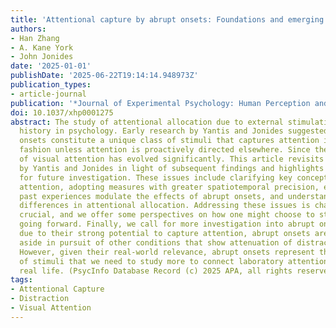 ```yaml
---
title: 'Attentional capture by abrupt onsets: Foundations and emerging issues'
authors:
- Han Zhang
- A. Kane York
- John Jonides
date: '2025-01-01'
publishDate: '2025-06-22T19:14:14.948973Z'
publication_types:
- article-journal
publication: '*Journal of Experimental Psychology: Human Perception and Performance*'
doi: 10.1037/xhp0001275
abstract: The study of attentional allocation due to external stimulation has a long
  history in psychology. Early research by Yantis and Jonides suggested that abrupt
  onsets constitute a unique class of stimuli that captures attention in a stimulus-driven
  fashion unless attention is proactively directed elsewhere. Since then, the study
  of visual attention has evolved significantly. This article revisits the core conclusions
  by Yantis and Jonides in light of subsequent findings and highlights emerging issues
  for future investigation. These issues include clarifying key concepts of visual
  attention, adopting measures with greater spatiotemporal precision, exploring how
  past experiences modulate the effects of abrupt onsets, and understanding individual
  differences in attentional allocation. Addressing these issues is challenging but
  crucial, and we offer some perspectives on how one might choose to study these issues
  going forward. Finally, we call for more investigation into abrupt onsets. Perhaps
  due to their strong potential to capture attention, abrupt onsets are often set
  aside in pursuit of other conditions that show attenuation of distractor interference.
  However, given their real-world relevance, abrupt onsets represent the exact type
  of stimuli that we need to study more to connect laboratory attention research to
  real life. (PsycInfo Database Record (c) 2025 APA, all rights reserved)
tags:
- Attentional Capture
- Distraction
- Visual Attention
---
```

